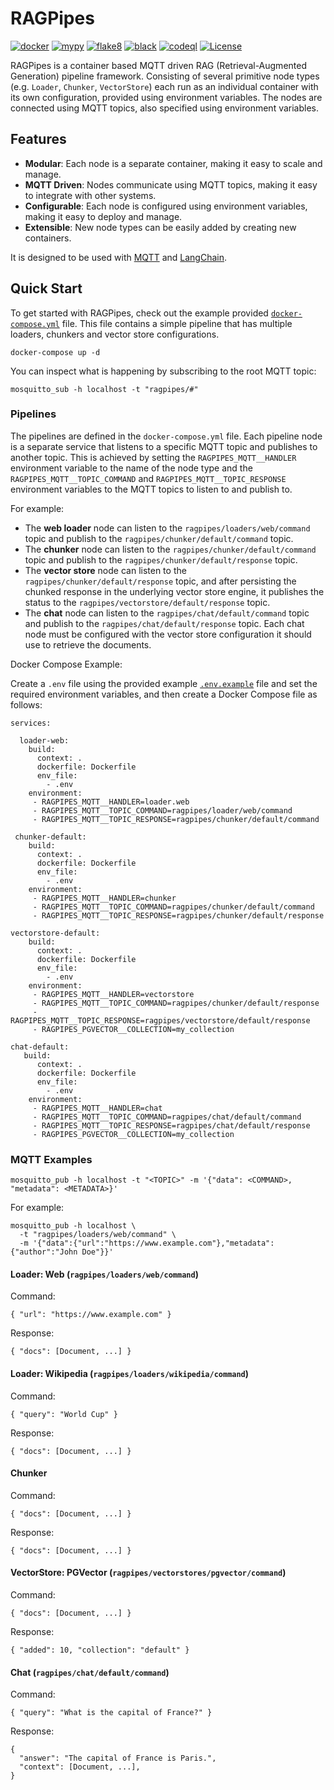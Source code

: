 # RAGPipes

[![docker](https://github.com/jinglemansweep/ragpipes/actions/workflows/docker.yml/badge.svg)](https://github.com/jinglemansweep/ragpipes/actions/workflows/docker.yml)
[![mypy](https://github.com/jinglemansweep/ragpipes/actions/workflows/mypy.yml/badge.svg)](https://github.com/jinglemansweep/ragpipes/actions/workflows/mypy.yml) [![flake8](https://github.com/jinglemansweep/ragpipes/actions/workflows/flake8.yml/badge.svg)](https://github.com/jinglemansweep/ragpipes/actions/workflows/flake8.yml) [![black](https://github.com/jinglemansweep/ragpipes/actions/workflows/black.yml/badge.svg)](https://github.com/jinglemansweep/ragpipes/actions/workflows/black.yml) [![codeql](https://github.com/jinglemansweep/ragpipes/actions/workflows/codeql.yml/badge.svg)](https://github.com/jinglemansweep/ragpipes/actions/workflows/codeql.yml) [![License](https://img.shields.io/badge/License-Apache_2.0-blue.svg)](https://opensource.org/licenses/Apache-2.0)

RAGPipes is a container based MQTT driven RAG (Retrieval-Augmented Generation) pipeline framework. Consisting of several primitive node types (e.g. `Loader`, `Chunker`, `VectorStore`) each run as an individual container with its own configuration, provided using environment variables. The nodes are connected using MQTT topics, also specified using environment variables.

## Features

- **Modular**: Each node is a separate container, making it easy to scale and manage.
- **MQTT Driven**: Nodes communicate using MQTT topics, making it easy to integrate with other systems.
- **Configurable**: Each node is configured using environment variables, making it easy to deploy and manage.
- **Extensible**: New node types can be easily added by creating new containers.

It is designed to be used with [MQTT](https://mqtt.org/) and [LangChain](https://www.langchain.com/).

## Quick Start

To get started with RAGPipes, check out the example provided [`docker-compose.yml`](./docker-compose.yml) file. This file contains a simple pipeline that has multiple loaders, chunkers and vector store configurations.

    docker-compose up -d

You can inspect what is happening by subscribing to the root MQTT topic:

    mosquitto_sub -h localhost -t "ragpipes/#"

### Pipelines

The pipelines are defined in the `docker-compose.yml` file. Each pipeline node is a separate service that listens to a specific MQTT topic and publishes to another topic. This is achieved by setting the `RAGPIPES_MQTT__HANDLER` environment variable to the name of the node type and the `RAGPIPES_MQTT__TOPIC_COMMAND` and `RAGPIPES_MQTT__TOPIC_RESPONSE` environment variables to the MQTT topics to listen to and publish to.

For example:

- The **web loader** node can listen to the `ragpipes/loaders/web/command` topic and publish to the `ragpipes/chunker/default/command` topic.
- The **chunker** node can listen to the `ragpipes/chunker/default/command` topic and publish to the `ragpipes/chunker/default/response` topic.
- The **vector store** node can listen to the `ragpipes/chunker/default/response` topic, and after persisting the chunked response in the underlying vector store engine, it publishes the status to the `ragpipes/vectorstore/default/response` topic.
- The **chat** node can listen to the `ragpipes/chat/default/command` topic and publish to the `ragpipes/chat/default/response` topic. Each chat node must be configured with the vector store configuration it should use to retrieve the documents.

Docker Compose Example:

Create a `.env` file using the provided example [`.env.example`](./.env.example) file and set the required environment variables, and then create a Docker Compose file as follows:

    services:

      loader-web:
        build:
          context: .
          dockerfile: Dockerfile
          env_file:
            - .env
        environment:
         - RAGPIPES_MQTT__HANDLER=loader.web
         - RAGPIPES_MQTT__TOPIC_COMMAND=ragpipes/loader/web/command
         - RAGPIPES_MQTT__TOPIC_RESPONSE=ragpipes/chunker/default/command

     chunker-default:
        build:
          context: .
          dockerfile: Dockerfile
          env_file:
            - .env
        environment:
         - RAGPIPES_MQTT__HANDLER=chunker
         - RAGPIPES_MQTT__TOPIC_COMMAND=ragpipes/chunker/default/command
         - RAGPIPES_MQTT__TOPIC_RESPONSE=ragpipes/chunker/default/response

    vectorstore-default:
        build:
          context: .
          dockerfile: Dockerfile
          env_file:
            - .env
        environment:
         - RAGPIPES_MQTT__HANDLER=vectorstore
         - RAGPIPES_MQTT__TOPIC_COMMAND=ragpipes/chunker/default/response
         - RAGPIPES_MQTT__TOPIC_RESPONSE=ragpipes/vectorstore/default/response
         - RAGPIPES_PGVECTOR__COLLECTION=my_collection

    chat-default:
       build:
          context: .
          dockerfile: Dockerfile
          env_file:
            - .env
        environment:
         - RAGPIPES_MQTT__HANDLER=chat
         - RAGPIPES_MQTT__TOPIC_COMMAND=ragpipes/chat/default/command
         - RAGPIPES_MQTT__TOPIC_RESPONSE=ragpipes/chat/default/response
         - RAGPIPES_PGVECTOR__COLLECTION=my_collection

### MQTT Examples

    mosquitto_pub -h localhost -t "<TOPIC>" -m '{"data": <COMMAND>, "metadata": <METADATA>}'

For example:

    mosquitto_pub -h localhost \
      -t "ragpipes/loaders/web/command" \
      -m '{"data":{"url":"https://www.example.com"},"metadata":{"author":"John Doe"}}'

#### Loader: Web (`ragpipes/loaders/web/command`)

Command:

    { "url": "https://www.example.com" }

Response:

    { "docs": [Document, ...] }

#### Loader: Wikipedia (`ragpipes/loaders/wikipedia/command`)

Command:

    { "query": "World Cup" }

Response:

    { "docs": [Document, ...] }

#### Chunker

Command:

    { "docs": [Document, ...] }

Response:

    { "docs": [Document, ...] }

#### VectorStore: PGVector (`ragpipes/vectorstores/pgvector/command`)

Command:

    { "docs": [Document, ...] }

Response:

    { "added": 10, "collection": "default" }

#### Chat (`ragpipes/chat/default/command`)

Command:

    { "query": "What is the capital of France?" }

Response:

    {
      "answer": "The capital of France is Paris.",
      "context": [Document, ...],
    }
